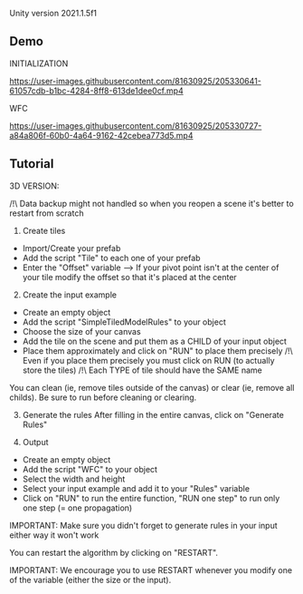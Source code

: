 Unity version 2021.1.5f1

## Demo

INITIALIZATION

https://user-images.githubusercontent.com/81630925/205330641-61057cdb-b1bc-4284-8ff8-613de1dee0cf.mp4

WFC

https://user-images.githubusercontent.com/81630925/205330727-a84a806f-60b0-4a64-9162-42cebea773d5.mp4



## Tutorial

3D VERSION:

/!\ Data backup might not handled so when you reopen a scene it's better to restart from scratch

1) Create tiles
- Import/Create your prefab
- Add the script "Tile" to each one of your prefab
- Enter the "Offset" variable --> If your pivot point isn't at the center of your tile modify the offset so that it's placed at the center

2) Create the input example
- Create an empty object
- Add the script "SimpleTiledModelRules" to your object
- Choose the size of your canvas 
- Add the tile on the scene and put them as a CHILD of your input object
- Place them approximately and click on "RUN" to place them precisely 
/!\ Even if you place them precisely you must click on RUN (to actually store the tiles)
/!\ Each TYPE of tile should have the SAME name

You can clean (ie, remove tiles outside of the canvas) or clear (ie, remove all childs). Be sure to run before cleaning or clearing.

3) Generate the rules
After filling in the entire canvas, click on "Generate Rules"

4) Output 
- Create an empty object
- Add the script "WFC" to your object
- Select the width and height
- Select your input example and add it to your "Rules" variable
- Click on "RUN" to run the entire function, "RUN one step" to run only one step (= one propagation)

IMPORTANT: Make sure you didn't forget to generate rules in your input either way it won't work

You can restart the algorithm by clicking on "RESTART". 

IMPORTANT: We encourage you to use RESTART whenever you modify one of the variable (either the size or the input).
